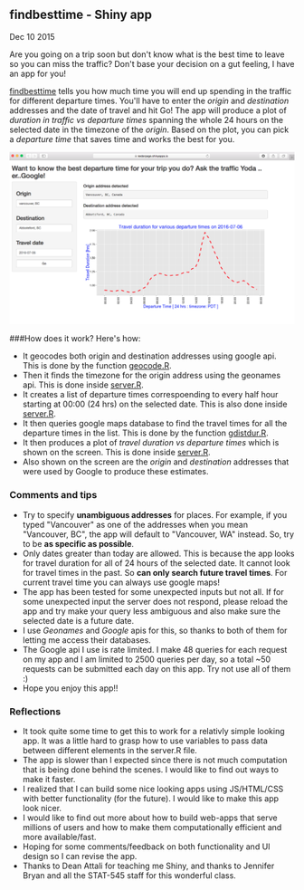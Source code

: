 findbesttime - Shiny app
------------------------
Dec 10 2015

Are you going on a trip soon but don't know what is the best time to leave so you can miss the traffic? Don't base your decision on a gut feeling, I have an app for you!

[findbesttime](https://kedarpage.shinyapps.io/findbesttime) tells you how much time you will end up spending in the traffic for different departure times. You'll have to enter the *origin* and *destination* addresses and the date of travel and hit Go! The app will produce a plot of *duration in traffic vs departure times* spanning the whole 24 hours on the selected date in the timezone of the *origin*. Based on the plot, you can pick a *departure time* that saves time and works the best for you.


![screenshot](./screenshot.png)


###How does it work? Here's how:

-   It geocodes both origin and destination addresses using google api. This is done by the function [geocode.R](https://github.com/STAT545-UBC/kedar_page/blob/master/Homework_11/geoCode.R).
-   Then it finds the timezone for the origin address using the geonames api. This is done inside [server.R](https://github.com/STAT545-UBC/kedar_page/blob/master/Homework_11/server.R).
-   It creates a list of departure times correspoending to every half hour starting at 00:00 (24 hrs) on the selected date. This is also done inside [server.R](https://github.com/STAT545-UBC/kedar_page/blob/master/Homework_11/server.R).
-   It then queries google maps database to find the travel times for all the departure times in the list. This is done by the function [gdistdur.R](https://github.com/STAT545-UBC/kedar_page/blob/master/Homework_11/gdistdur.R).
-   It then produces a plot of *travel duration vs departure times* which is shown on the screen. This is done inside [server.R](https://github.com/STAT545-UBC/kedar_page/blob/master/Homework_11/server.R).
-   Also shown on the screen are the *origin* and *destination* addresses that were used by Google to produce these estimates.

### Comments and tips

-   Try to specify **unambiguous addresses** for places. For example, if you typed "Vancouver" as one of the addresses when you mean "Vancouver, BC", the app will default to "Vancouver, WA" instead. So, try to be **as specific as possible**.
-   Only dates greater than today are allowed. This is because the app looks for travel duration for all of 24 hours of the selected date. It cannot look for travel times in the past. So **can only search future travel times**. For current travel time you can always use google maps!
-   The app has been tested for some unexpected inputs but not all. If for some unexpected input the server does not respond, please reload the app and try make your query less ambiguous and also make sure the selected date is a future date.
-   I use *Geonames* and *Google* apis for this, so thanks to both of them for letting me access their databases.
-   The Google api I use is rate limited. I make 48 queries for each request on my app and I am limited to 2500 queries per day, so a total ~50 requests can be submitted each day on this app. Try not use all of them :)
-   Hope you enjoy this app!!

### Reflections

-   It took quite some time to get this to work for a relativly simple looking app. It was a little hard to grasp how to use variables to pass data between different elements in the server.R file.
-   The app is slower than I expected since there is not much computation that is being done behind the scenes. I would like to find out ways to make it faster.
-   I realized that I can build some nice looking apps using JS/HTML/CSS with better functionality (for the future). I would like to make this app look nicer.
-   I would like to find out more about how to build web-apps that serve millions of users and how to make them computationally efficient and more available/fast.
-   Hoping for some comments/feedback on both functionality and UI design so I can revise the app.
-   Thanks to Dean Attali for teaching me Shiny, and thanks to Jennifer Bryan and all the STAT-545 staff for this wonderful class.

